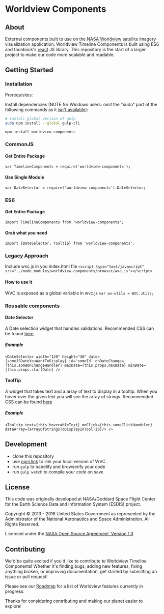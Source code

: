 # Worldview Components

## About

External components built to use on the [NASA Worldview](worldview.earthdata.nasa.gov) satellite imagery visualization application. Worldview Timeline Components is built using ES6 and facebook's [react](https://github.com/facebook/react/) JS library. This repository is the start of a larger project to make our code more scalable and readable.

## Getting Started

### Installation

Prerequisites:

Install dependencies (NOTE for Windows users: omit the "sudo" part of the following commands as it [isn't available](https://stackoverflow.com/questions/22527668/sudo-command-not-found-on-cygwin)):
```bash
# install global version of gulp
sudo npm install --global gulp-cli
```

`npm install worldview-components`

### CommonJS

#### Get Entire Package
`var TimelineComponents = require('worldview-components');`
#### Use Single Module
`var DateSelector = require('worldview-components').DateSelector;`

### ES6

#### Get Entire Package
`import TimelineComponents from 'worldview-components';`

#### Grab what you need
`import {DateSelector, Tooltip} from 'worldview-components';`

### Legacy Approach

Include wvc.js in you index.html file
`<script type="text/javascript" src="../node_modules/worldview-components/browser/wvc.js"></script>`

#### How to use it

WVC is exposed as a global variable in wvc.js
`var wv-utils = WVC.utils;`

### Reusable components
#### Date Selector

A Date selection widget that handles validations. Recommended CSS can be found [here](https://github.com/nasa-gibs/worldview/blob/animation-gif-react/web/css/wv.dateselector.css)

##### Example
`<DateSelector
	width="120"
	height="30"
	date={someJSDateYouWantToDisplay}
	id='someId'
	onDateChange={this.someOnChangeHandler}
	maxDate={this.props.maxDate}
	minDate={this.props.startDate}
/>`

#### ToolTip

A widget that takes text and a array of text to display in a tooltip. When you hover over the given text you will see the array of strings.
Recommended CSS can be found [here](https://github.com/nasa-gibs/worldview/blob/animation-gif-react/web/css/wv.tooltip.css)

##### Example

`<Tooltip
	text={this.hoverableText}
	onClick={this.someClickHandeler}
	dataArray={arrayOfStringsToDisplayInToolTip}/>
/>`

## Development

* clone this repository
* use [npm link](https://docs.npmjs.com/cli/link) to link your local version of WVC.
* run `gulp` to babelify and browserify your code
* run `gulp watch` to compile your code on save.

## License

This code was originally developed at NASA/Goddard Space Flight Center for
the Earth Science Data and Information System (ESDIS) project.

Copyright &copy; 2013 - 2016 United States Government as represented by the
Administrator of the National Aeronautics and Space Administration.
All Rights Reserved.

Licensed under the [NASA Open Source Agreement, Version 1.3](LICENSE.md).

## Contributing

We'd be quite excited if you'd like to contribute to Worldview Timeline Components! Whether it's finding bugs, adding new features, fixing anything broken, or improving documentation, get started by submitting an issue or pull request!

Please see our [Roadmap](https://github.com/nasa-gibs/worldview/wiki/Worldview-Roadmap) for a list of Worldview features currently in progress.

Thanks for considering contributing and making our planet easier to explore!
